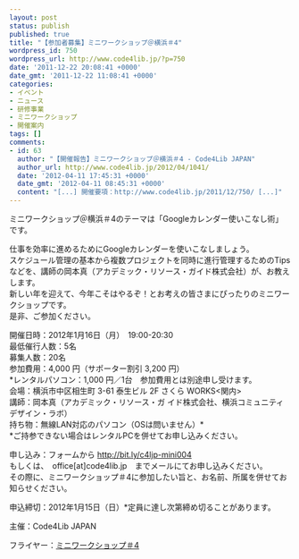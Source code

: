```yaml
---
layout: post
status: publish
published: true
title: "【参加者募集】ミニワークショップ＠横浜＃4"
wordpress_id: 750
wordpress_url: http://www.code4lib.jp/?p=750
date: '2011-12-22 20:08:41 +0000'
date_gmt: '2011-12-22 11:08:41 +0000'
categories:
- イベント
- ニュース
- 研修事業
- ミニワークショップ
- 開催案内
tags: []
comments:
- id: 63
  author: "【開催報告】ミニワークショップ＠横浜＃4 - Code4Lib JAPAN"
  author_url: http://www.code4lib.jp/2012/04/1041/
  date: '2012-04-11 17:45:31 +0000'
  date_gmt: '2012-04-11 08:45:31 +0000'
  content: "[...] 開催要項：http://www.code4lib.jp/2011/12/750/ [...]"
---
```

<p>ミニワークショップ＠横浜＃4のテーマは「Googleカレンダー使いこなし術」です。</p>
<p>仕事を効率に進めるためにGoogleカレンダーを使いこなしましょう。<br />
スケジュール管理の基本から複数プロジェクトを同時に進行管理するためのTipsなどを、講師の岡本真（アカデミック・リソース・ガイド株式会社）が、お教えします。<br />
新しい年を迎えて、今年こそはやるぞ！とお考えの皆さまにぴったりのミニワークショップです。<br />
是非、ご参加ください。<br />
<!--more--></p>
<p>開催日時：2012年1月16日（月）　19:00-20:30<br />
最低催行人数：5名<br />
募集人数：20名<br />
参加費用：4,000 円（サポーター割引 3,200 円）<br />
*レンタルパソコン：1,000 円／1台　参加費用とは別途申し受けます。<br />
会場：横浜市中区相生町 3-61 泰生ビル 2F さくら WORKS<関内><br />
講師：岡本真（アカデミック・リソース・ガ イド株式会社、横浜コミュニティデザイン・ラボ）<br />
持ち物：無線LAN対応のパソコン（OSは問いません）*<br />
*ご持参できない場合はレンタルPCを併せてお申し込みください。</p>
<p>申し込み：フォームから <a href="http://bit.ly/c4ljp-mini004">http://bit.ly/c4ljp-mini004</a><br />
もしくは、　office[at]code4lib.jp　までメールにてお申し込みください。<br />
その際に、ミニワークショップ＃4に参加したい旨と、お名前、所属を併せてお知らせください。</p>
<p>申込締切：2012年1月15日（日）*定員に達し次第締め切ることがあります。</p>
<p>主催：Code4Lib JAPAN</p>
<p>フライヤー：<a href='{{ site.baseurl }}/assets/uploads/2011/12/ミニワークショップ04.pdf'>ミニワークショップ＃4</a></p>

